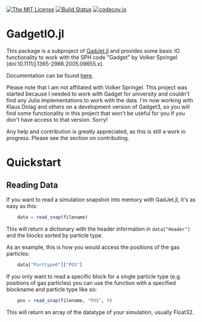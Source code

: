 [![The MIT License](https://img.shields.io/badge/license-MIT-orange.svg)](LICENSE.md)
[![Build Status](https://travis-ci.org/LudwigBoess/GadgetIO.jl.svg?branch=master)](https://travis-ci.org/LudwigBoess/GadgetIO.jl)
[![codecov.io](https://codecov.io/gh/LudwigBoess/GadgetIO.jl/coverage.svg?branch=master)](https://codecov.io/gh/LudwigBoess/GadgetIO.jl?branch=master)


# GadgetIO.jl

This package is a subproject of [GadJet.jl](https://github.com/LudwigBoess/GadJet.jl) and provides some basic IO functionality to work with the SPH code "Gadget" by Volker Springel (doi:10.1111/j.1365-2966.2005.09655.x).

Documentation can be found [here](https://gadjetjl.readthedocs.io/en/latest/index.html).

Please note that I am not affiliated with Volker Springel. This project was started because I needed to work with Gadget for university and couldn't find any Julia implementations to work with the data.
I'm now working with Klaus Dolag and others on a development version of Gadget3, so you will find some functionality in this project that won't be useful for you if you don't have access to that version. Sorry!

Any help and contribution is greatly appreciated, as this is still a work in progress. Please see the section on contributing.

Quickstart
==========

Reading Data
------------

If you want to read a simulation snapshot into memory with GadJet.jl, it's as easy as this:

```julia
    data = read_snap(filename)
```

This will return a dictionary with the header information in `data["Header"]` and the blocks sorted by particle type.

As an example, this is how you would access the positions of the gas particles:

```julia
    data["Parttype0"]["POS"]
```

If you only want to read a specific block for a single particle type (e.g. positions of gas particles) you can use the function with a specified blockname and particle type like so:

```julia
    pos = read_snap(filename, "POS", 0)
```

This will return an array of the datatype of your simulation, usually Float32.